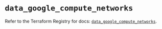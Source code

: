 # `data_google_compute_networks`

Refer to the Terraform Registry for docs: [`data_google_compute_networks`](https://registry.terraform.io/providers/hashicorp/google/5.19.0/docs/data-sources/compute_networks).
